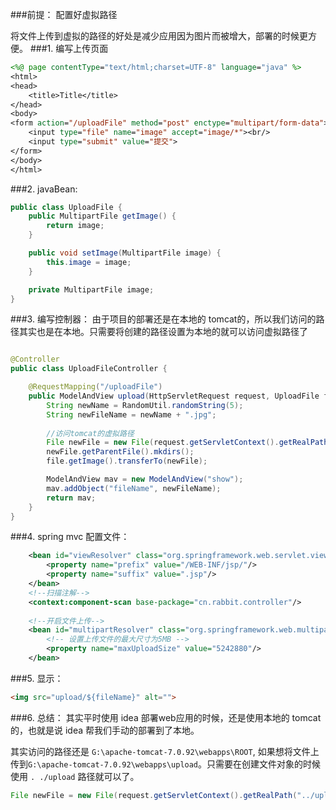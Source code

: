 ###前提： 配置好虚拟路径

将文件上传到虚拟的路径的好处是减少应用因为图片而被增大，部署的时候更方便。
###1. 编写上传页面
```jsp
<%@ page contentType="text/html;charset=UTF-8" language="java" %>
<html>
<head>
    <title>Title</title>
</head>
<body>
<form action="/uploadFile" method="post" enctype="multipart/form-data">
    <input type="file" name="image" accept="image/*"><br/>
    <input type="submit" value="提交">
</form>
</body>
</html>
```

###2. javaBean:
```java
public class UploadFile {
    public MultipartFile getImage() {
        return image;
    }

    public void setImage(MultipartFile image) {
        this.image = image;
    }

    private MultipartFile image;
}

```

###3. 编写控制器：
由于项目的部署还是在本地的 tomcat的，所以我们访问的路径其实也是在本地。只需要将创建的路径设置为本地的就可以访问虚拟路径了
```java

@Controller
public class UploadFileController {

    @RequestMapping("/uploadFile")
    public ModelAndView upload(HttpServletRequest request, UploadFile file) throws IOException {
        String newName = RandomUtil.randomString(5);
        String newFileName = newName + ".jpg";
        
        //访问tomcat的虚拟路径
        File newFile = new File(request.getServletContext().getRealPath("../upload"), newFileName);
        newFile.getParentFile().mkdirs();
        file.getImage().transferTo(newFile);

        ModelAndView mav = new ModelAndView("show");
        mav.addObject("fileName", newFileName);
        return mav;
    }
}
```

###4. spring mvc 配置文件：
```xml
    <bean id="viewResolver" class="org.springframework.web.servlet.view.InternalResourceViewResolver">
        <property name="prefix" value="/WEB-INF/jsp/"/>
        <property name="suffix" value=".jsp"/>
    </bean>
    <!--扫描注解-->
    <context:component-scan base-package="cn.rabbit.controller"/>
    
    <!--开启文件上传-->
    <bean id="multipartResolver" class="org.springframework.web.multipart.commons.CommonsMultipartResolver">
        <!-- 设置上传文件的最大尺寸为5MB -->
        <property name="maxUploadSize" value="5242880"/>
    </bean>
```

###5. 显示：
```html
<img src="upload/${fileName}" alt="">
```

###6. 总结：
其实平时使用 idea 部署web应用的时候，还是使用本地的 tomcat 的，也就是说 idea 帮我们手动的部署到了本地。

其实访问的路径还是
``G:\apache-tomcat-7.0.92\webapps\ROOT``, 如果想将文件上传到``G:\apache-tomcat-7.0.92\webapps\upload``。只需要在创建文件对象的时候使用 ``.
./upload`` 路径就可以了。

``` java
File newFile = new File(request.getServletContext().getRealPath("../upload"), newFileName);
```

